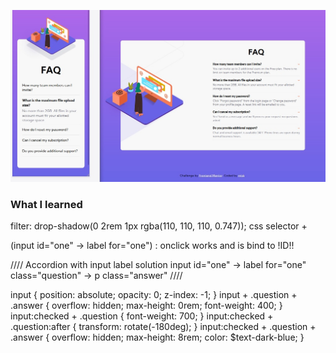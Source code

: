 ![](./screenshot.jpg)

### What I learned

filter: drop-shadow(0 2rem 1px rgba(110, 110, 110, 0.747));
css selector + 

(input id="one" -> label for="one") : onclick works and is bind to !ID!!

////
Accordion with input label solution
input id="one" -> label for="one" class="question" -> p class="answer"
////

input {
position: absolute;
opacity: 0;
z-index: -1;
}
input + .question + .answer {
overflow: hidden;
max-height: 0rem;
font-weight: 400;
}
input:checked + .question {
font-weight: 700;
}
input:checked + .question:after {
transform: rotate(-180deg);
}
input:checked + .question + .answer {
overflow: hidden;
max-height: 8rem;
color: $text-dark-blue;
}
